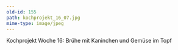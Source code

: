 ```yaml
---
old-id: 155
path: kochprojekt_16_07.jpg
mime-type: image/jpeg
---
```

Kochprojekt Woche 16:
Brühe mit Kaninchen und Gemüse im Topf
